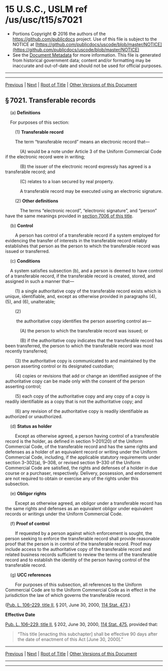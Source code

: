 ---
---

# 15 U.S.C., USLM ref /us/usc/t15/s7021

* Portions Copyright © 2016 the authors of the https://github.com/publicdocs project.
  Use of this file is subject to the NOTICE at [https://github.com/publicdocs/uscode/blob/master/NOTICE](https://github.com/publicdocs/uscode/blob/master/NOTICE)
* See the [Document Metadata](././../../../../..//README.md) for more information.
  This file is generated from historical government data; content and/or formatting may be inaccurate and out-of-date and should not be used for official purposes.

----------
----------

[Previous](./../../../../..//us/usc/t15/ch96/schII/m__us_usc_t15_ch96_schII.md) | [Next](./../../../../..//us/usc/t15/ch96/schIII/m__us_usc_t15_ch96_schIII.md) | [Root of Title](./../../../../../) | [Other Versions of this Document](https://publicdocs.github.io/go/links?ns=uslm&ref=%2Fus%2Fusc%2Ft15%2Fs7021)

## § 7021. Transferable records

    (a) __Definitions__ 

    For purposes of this section:

        (1) __Transferable record__ 

        The term “transferable record” means an electronic record that—

            (A) would be a note under Article 3 of the Uniform Commercial Code if the electronic record were in writing;

            (B) the issuer of the electronic record expressly has agreed is a transferable record; and

            (C) relates to a loan secured by real property.

            A transferable record may be executed using an electronic signature.

        (2) __Other definitions__ 

            The terms “electronic record”, “electronic signature”, and “person” have the same meanings provided in [section 7006 of this title][/us/usc/t15/s7006].

    (b) __Control__ 

        A person has control of a transferable record if a system employed for evidencing the transfer of interests in the transferable record reliably establishes that person as the person to which the transferable record was issued or transferred.

    (c) __Conditions__ 

    A system satisfies subsection (b), and a person is deemed to have control of a transferable record, if the transferable record is created, stored, and assigned in such a manner that—

        (1) a single authoritative copy of the transferable record exists which is unique, identifiable, and, except as otherwise provided in paragraphs (4), (5), and (6), unalterable;

        (2)

         the authoritative copy identifies the person asserting control as—

            (A) the person to which the transferable record was issued; or

            (B) if the authoritative copy indicates that the transferable record has been transferred, the person to which the transferable record was most recently transferred;

        (3) the authoritative copy is communicated to and maintained by the person asserting control or its designated custodian;

        (4) copies or revisions that add or change an identified assignee of the authoritative copy can be made only with the consent of the person asserting control;

        (5) each copy of the authoritative copy and any copy of a copy is readily identifiable as a copy that is not the authoritative copy; and

        (6) any revision of the authoritative copy is readily identifiable as authorized or unauthorized.

    (d) __Status as holder__ 

        Except as otherwise agreed, a person having control of a transferable record is the holder, as defined in section 1–201(20) of the Uniform Commercial Code, of the transferable record and has the same rights and defenses as a holder of an equivalent record or writing under the Uniform Commercial Code, including, if the applicable statutory requirements under section 3–302(a), 9–308, or revised section 9–330 of the Uniform Commercial Code are satisfied, the rights and defenses of a holder in due course or a purchaser, respectively. Delivery, possession, and endorsement are not required to obtain or exercise any of the rights under this subsection.

    (e) __Obligor rights__ 

        Except as otherwise agreed, an obligor under a transferable record has the same rights and defenses as an equivalent obligor under equivalent records or writings under the Uniform Commercial Code.

    (f) __Proof of control__ 

        If requested by a person against which enforcement is sought, the person seeking to enforce the transferable record shall provide reasonable proof that the person is in control of the transferable record. Proof may include access to the authoritative copy of the transferable record and related business records sufficient to review the terms of the transferable record and to establish the identity of the person having control of the transferable record.

    (g) __UCC references__ 

        For purposes of this subsection, all references to the Uniform Commercial Code are to the Uniform Commercial Code as in effect in the jurisdiction the law of which governs the transferable record.

([Pub. L. 106–229, title II][/us/pl/106/229/tII], § 201, June 30, 2000, [114 Stat. 473][/us/stat/114/473].)

 __Effective Date__ 

[Pub. L. 106–229, title II][/us/pl/106/229/tII], § 202, June 30, 2000, [114 Stat. 475][/us/stat/114/475], provided that: 

> “This title \[enacting this subchapter\] shall be effective 90 days after the date of enactment of this Act \[June 30, 2000\].”

----------

[Previous](./../../../../..//us/usc/t15/ch96/schII/m__us_usc_t15_ch96_schII.md) | [Next](./../../../../..//us/usc/t15/ch96/schIII/m__us_usc_t15_ch96_schIII.md) | [Root of Title](./../../../../../) | [Other Versions of this Document](https://publicdocs.github.io/go/links?ns=uslm&ref=%2Fus%2Fusc%2Ft15%2Fs7021)

----------
----------

[/us/usc/t15/s7006]: https://publicdocs.github.io/go/links?ns=uslm&ref=%2Fus%2Fusc%2Ft15%2Fs7006
[/us/pl/106/229/tII]: https://publicdocs.github.io/go/links?ns=uslm&ref=%2Fus%2Fpl%2F106%2F229%2FtII
[/us/stat/114/473]: https://publicdocs.github.io/go/links?ns=uslm&ref=%2Fus%2Fstat%2F114%2F473
[/us/pl/106/229/tII]: https://publicdocs.github.io/go/links?ns=uslm&ref=%2Fus%2Fpl%2F106%2F229%2FtII
[/us/stat/114/475]: https://publicdocs.github.io/go/links?ns=uslm&ref=%2Fus%2Fstat%2F114%2F475


